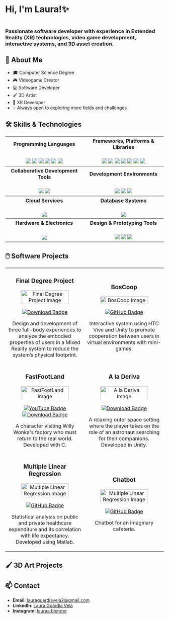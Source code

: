 <h1>Hi, I'm Laura!✨</h1>
<img src="https://i.imghippo.com/files/KHDeQ1728656116.png" alt="" border="0">

<h3>Passionate software developer with experience in Extended Reality (XR) technologies, video game development, interactive systems, and 3D asset creation. </h3>

## 📝 About Me

- 🎓 Computer Science Degree
- 🎮 Videogame Creator
- 💻 Software Developer
- 🖌️ 3D Artist
- 🥽 XR Developer   
- 💡 Always open to exploring more fields and challenges

## 🛠️ Skills & Technologies

<table>
  <tr>
    <th>Programming Languages</th>
    <th>Frameworks, Platforms & Libraries</th>
  </tr>
  <tr>
    <td align="center">
      <br>
      <img src="https://img.shields.io/badge/python-3670A0?style=for-the-badge&logo=python&logoColor=ffdd54">
      <img src="https://img.shields.io/badge/c-%2300599C.svg?style=for-the-badge&logo=c&logoColor=white">
      <img src="https://img.shields.io/badge/c%23-%23150458.svg?style=for-the-badge&logo=csharp&logoColor=white">
      <img src="https://img.shields.io/badge/c++-%2300599C.svg?style=for-the-badge&logo=c%2B%2B&logoColor=white">
      <img src="https://img.shields.io/badge/java-%23ED8B00.svg?style=for-the-badge&logo=openjdk&logoColor=white">
      <img src="https://img.shields.io/badge/Matlab-%230C55A5.svg?style=for-the-badge&logo=matlab&logoColor=white">
    </td>
    <td align="center">
      <br>
      <img src="https://img.shields.io/badge/pandas-%23150458.svg?style=for-the-badge&logo=pandas&logoColor=white">
      <img src="https://img.shields.io/badge/numpy-%23013243.svg?style=for-the-badge&logo=numpy&logoColor=white">
      <img src="https://img.shields.io/badge/Plotly-%233F4F75.svg?style=for-the-badge&logo=plotly&logoColor=white">
      <img src="https://img.shields.io/badge/scikit--learn-%23F7931E.svg?style=for-the-badge&logo=scikit-learn&logoColor=white">
      <img src="https://img.shields.io/badge/Apache%20Spark-FDEE21?style=for-the-badge&logo=apachespark&logoColor=black">
      <img src="https://img.shields.io/badge/Apache%20Hadoop-66CCFF?style=for-the-badge&logo=apachehadoop&logoColor=black">
      <img src="https://img.shields.io/badge/Streamlit-FF4B4B?style=for-the-badge&logo=streamlit&logoColor=white">
    </td>
  </tr>

  <tr>
    <th>Collaborative Development Tools</th>
    <th>Development Environments</th>
  </tr>
  <tr>
    <td align="center">
      <br>
      <img src="https://img.shields.io/badge/github-%23121011.svg?style=for-the-badge&logo=github&logoColor=white">
      <img src="https://img.shields.io/badge/git-%23F05033.svg?style=for-the-badge&logo=git&logoColor=white">
    </td>
    <td align="center">
      <br>
      <img src="https://img.shields.io/badge/Unity-%23121011.svg?style=for-the-badge&logo=unity&logoColor=white">
      <img src="https://img.shields.io/badge/VisualStudio-%23150458.svg?style=for-the-badge&logo=visualstudio&logoColor=white">
      <img src="https://img.shields.io/badge/VisualStudioCode-%230db7ed.svg?style=for-the-badge&logo=visualstudiocode&logoColor=white">
    </td>
  </tr>

  <tr>
    <th>Cloud Services</th>
    <th>Database Systems</th>
  </tr>
  <tr>
    <td align="center">
      <br>
      <img src="https://img.shields.io/badge/Amazon_AWS-232F3E?style=for-the-badge&logo=amazonaws&logoColor=white">
    </td>
    <td align="center">
      <br>
      <img src="https://img.shields.io/badge/mysql-4479A1.svg?style=for-the-badge&logo=mysql&logoColor=white">
    </td>
  </tr>

  <tr>
    <th>Hardware & Electronics</th>
    <th>Design & Prototyping Tools</th>
  </tr>
  <tr>
    <td align="center">
      <br>
      <img src="https://img.shields.io/badge/Arduino-00979D?style=for-the-badge&logo=arduino&logoColor=white">
    </td>
    <td align="center">
      <br>
      <img src="https://img.shields.io/badge/Blender-%23F5792A.svg?style=for-the-badge&logo=blender&logoColor=white">
      <img src="https://img.shields.io/badge/figma-%23F24E1E.svg?style=for-the-badge&logo=figma&logoColor=white">
      <img src="https://img.shields.io/badge/Canva-%2300C4CC.svg?style=for-the-badge&logo=Canva&logoColor=white">
    </td>
  </tr>
</table>

## 🖱️ Software Projects

<table>
  <tr>
    <td width="50%" align="center">
      <h3>Final Degree Project</h3>
      <a href="https://github.com/laura-guardia-vela/Final-Degree-Project.git" target="_blank">
        <img src="https://i.imghippo.com/files/0M46C1728669679.png" alt="Final Degree Project Image" width="80%" />
      </a>
      <p>
        <!--<a href="https://github.com/laura-guardia-vela/Final-Degree-Project.git" target="_blank">
          <img src="https://img.shields.io/badge/CODE-e2d0e9?style=for-the-badge&logo=github&logoColor=black" alt="GitHub Badge">
        </a>-->
        <a href="https://drive.google.com/uc?export=download&id=1rq0hpY_gqRnOPZCpoCMAUqFKYbzMDQLM" target="_blank">
          <img src="https://img.shields.io/badge/Download%20ZIP-808080?style=for-the-badge&logo=&logoColor=white" alt="Download Badge">
        </a>
      </p>
      <p>Design and development of three full-body experiences to analyze the embodied properties of users in a Mixed Reality system to reduce the system’s physical footprint.</p>
    </td>
    <td width="50%" align="center">
      <h3>BosCoop</h3>
      <a href="https://github.com/LauraGuardiaVela/FINAL-PROJECT-BOSCOOP" target="_blank">
        <img src="https://i.imghippo.com/files/m7RTR1726360644.png" alt="BosCoop Image" width="80%" />
      </a>
      <p>
        <a href="https://github.com/LauraGuardiaVela/FINAL-PROJECT-BOSCOOP" target="_blank">
          <img src="https://img.shields.io/badge/CODE-e2d0e9?style=for-the-badge&logo=github&logoColor=black" alt="GitHub Badge">
        </a>
      </p>
      <p>Interactive system using HTC Vive and Unity to promote cooperation between users in virtual environments with mini-games.</p>
    </td>
  </tr>

  <tr>
    <td width="50%" align="center">
      <h3>FastFootLand</h3>
      <a href="https://www.youtube.com/watch?v=yOjzqG45lYI&t=32s" target="_blank">
        <img src="https://i.imghippo.com/files/AQjd21726419563.png" alt="FastFootLand Image" width="80%" />
      </a>
      <p>
        <a href="https://www.youtube.com/watch?v=yOjzqG45lYI&t=32s" target="_blank">
          <img src="https://img.shields.io/badge/YOUTUBE-ebc6d4?style=for-the-badge&logo=youtube&logoColor=black" alt="YouTube Badge">
        </a>
        <a href="https://drive.google.com/uc?export=download&id=1rq0hpY_gqRnOPZCpoCMAUqFKYbzMDQLM" target="_blank">
          <img src="https://img.shields.io/badge/Download%20ZIP-e47ba3?style=for-the-badge&logo=&logoColor=white" alt="Download Badge">
        </a>
      </p>
      <p>A character visiting Willy Wonka's factory who must return to the real world. Developed with C.</p>
    </td>
    <td width="50%" align="center">
      <h3>A la Deriva</h3>
      <a href="https://github.com/laura-guardia-vela/A-la-Deriva" target="_blank">
        <img src="https://i.imghippo.com/files/6q9BJ1728666777.png" alt="A la Deriva Image" width="80%" />
      </a>
      <p>
        <!--<a href="https://github.com/laura-guardia-vela/A-la-Deriva" target="_blank">
          <img src="https://img.shields.io/badge/CODE-e2d0e9?style=for-the-badge&logo=github&logoColor=black" alt="GitHub Badge">
        </a>-->
        <a href="https://drive.google.com/uc?export=download&id=1rq0hpY_gqRnOPZCpoCMAUqFKYbzMDQLM" target="_blank">
          <img src="https://img.shields.io/badge/Download%20ZIP-008080?style=for-the-badge&logo=&logoColor=white" alt="Download Badge">
        </a>
      </p>
      <p>A relaxing outer space setting where the player takes on the role of an astronaut searching for their companions. Developed in Unity.</p>
    </td>
  </tr>

  <tr>
    <td width="50%" align="center">
      <h3>Multiple Linear Regression</h3>
      <a href="https://github.com/laura-guardia-vela/Multiple-Linear-Regression.git" target="_blank">
        <img src="https://i.imghippo.com/files/8RUax1728663678.png" alt="Multiple Linear Regression Image" width="80%" />
      </a>
      <p>
        <a href="https://github.com/laura-guardia-vela/Multiple-Linear-Regression.git" target="_blank">
          <img src="https://img.shields.io/badge/CODE-1e0ea5?style=for-the-badge&logo=github&logoColor=black" alt="GitHub Badge">
        </a>
      </p>
      <p>Statistical analysis on public and private healthcare expenditure and its correlation with life expectancy. Developed using Matlab.</p>
    </td>
    <td width="50%" align="center">
      <h3>Chatbot</h3>
      <a href="https://github.com/laura-guardia-vela/Chatbot" target="_blank">
        <img src="https://i.imghippo.com/files/9zT7v1728670613.jpg" alt="Multiple Linear Regression Image" width="80%" />
      </a>
      <p>
        <a href="https://github.com/laura-guardia-vela/Chatbot" target="_blank">
          <img src="https://img.shields.io/badge/CODE-1ee6df?style=for-the-badge&logo=github&logoColor=black" alt="GitHub Badge">
        </a>
      </p>
      <p>Chatbot for an imaginary cafeteria.</p>
    </td>
  </tr>

</table>

## 🖌️ 3D Art Projects



## 📫 Contact
- **Email**: lauraguardiavela2@gmail.com
- **LinkedIn**: [Laura Guàrdia Vela](http://www.linkedin.com/in/laura-guàrdia-vela-425296296)
- **Instagram**: [lauraa.blender](https://www.instagram.com/lauraa.blender/)
